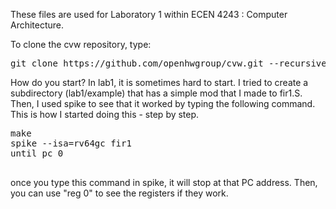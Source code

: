These files are used for Laboratory 1 within ECEN 4243 : Computer
Architecture.  

To clone the cvw repository, type:<br>
<pre>
git clone https://github.com/openhwgroup/cvw.git --recursive
</pre>

How do you start?  In lab1, it is sometimes hard to start.  I tried to create a subdirectory (lab1/example) that has a simple mod that I made to fir1.S.  Then, I used spike to see that it worked by typing the following command.  This is how I started doing this - step by step.

<pre>
make
spike --isa=rv64gc fir1
until pc 0 <address that you find for fir from objdump>
</pre>

once you type this command in spike, it will stop at that PC address.  Then, you can use "reg 0" to see the registers if they work. 




